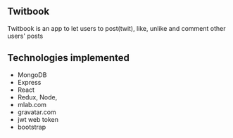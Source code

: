 Twitbook
-
Twitbook is an app to let users to post(twit), like, unlike and comment other users' posts

Technologies implemented
-
- MongoDB
- Express
- React
- Redux, Node,
- mlab.com
- gravatar.com
- jwt web token
- bootstrap
